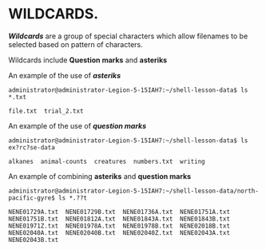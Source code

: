 # WILDCARDS.

***Wildcards*** are a group of special characters which allow filenames to be selected based on pattern of characters.

Wildcards include **Question marks** and **asteriks**

An example of the use of ***asteriks***

`administrator@administrator-Legion-5-15IAH7:~/shell-lesson-data$ ls *.txt`

`file.txt  trial_2.txt`

An example of the use of ***question marks***

`administrator@administrator-Legion-5-15IAH7:~/shell-lesson-data$ ls ex?rc?se-data`

`alkanes  animal-counts  creatures  numbers.txt  writing`


An example of combining **asteriks** and **question marks**

`administrator@administrator-Legion-5-15IAH7:~/shell-lesson-data/north-pacific-gyre$ ls *.??t`

`NENE01729A.txt  NENE01729B.txt  NENE01736A.txt  NENE01751A.txt  NENE01751B.txt  NENE01812A.txt  NENE01843A.txt  NENE01843B.txt  NENE01971Z.txt  NENE01978A.txt  NENE01978B.txt  NENE02018B.txt  NENE02040A.txt  NENE02040B.txt  NENE02040Z.txt  NENE02043A.txt  NENE02043B.txt`

